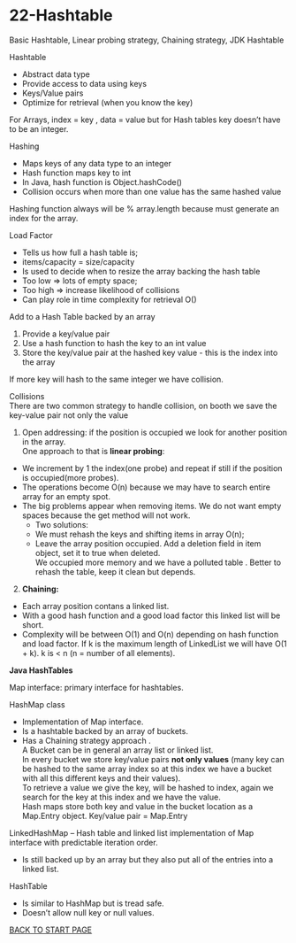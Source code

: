 # 22-Hashtable
Basic Hashtable, Linear probing strategy, Chaining strategy, JDK Hashtable 

Hashtable
-  Abstract data type  
-  Provide access to data using keys  
-  Keys/Value pairs  
-  Optimize for retrieval (when you know the key)  

For Arrays, index = key , data = value but for Hash tables key doesn’t have to be an integer.   

Hashing  
-  Maps keys of any data type to an integer  
-  Hash function maps key to int  
-  In Java, hash function is Object.hashCode()  
-  Collision occurs when more than one value has the same hashed value     

Hashing function always will be % array.length because must generate an index for the array.  

Load Factor  
-  Tells us how full a hash table is;  
-  items/capacity = size/capacity   
-  Is used to decide when to resize the array backing the hash table  
-  Too low => lots of empty space;   
-  Too high => increase likelihood of collisions  
-  Can play role in time complexity for retrieval O()  

Add to a Hash Table backed by an array  
1.  Provide a key/value pair  
2.  Use a hash function to hash the key to an int value
3.  Store the key/value pair at the hashed key value - this is the index into the array  

If more key will hash to the same integer we have collision.      

Collisions  
There are two common strategy to handle collision, on booth we save the key-value pair not only the value   
1.  Open addressing: if the position is occupied we look for another position in the array.  
One approach to that is **linear probing**:   
-  We increment by 1 the index(one probe) and repeat if still if the position is occupied(more probes).   
- The operations become O(n) because we may have to search entire array for an empty spot.   
- The big problems appear when removing items. We do not want empty spaces because the get method will not work.  
    -  Two solutions:  
    -  We must rehash the keys and shifting items in array O(n);
    -  Leave the array position occupied. Add a deletion field in item object, set it to true when deleted.  
    We occupied more memory and we have a polluted table . Better to rehash the table, keep it clean but depends.   
    
2.  **Chaining:** 
-  Each array position contans a linked list. 
-  With a good hash function and a good load factor this linked list will be short. 
-  Complexity will be between O(1) and O(n) depending on hash function and load factor. 
If k is the maximum length of LinkedList we will have O(1 + k). k is < n (n = number of all elements).  


**Java HashTables**  

Map interface: primary interface for hashtables.  


HashMap class  
-  Implementation of Map interface.
-  Is a hashtable backed by an array of buckets.  
-  Has a Chaining strategy approach .   
A Bucket can be in general an array list or linked list.  
In every bucket we store key/value pairs **not only values** (many key can be hashed to the same array index so at this index we have a bucket with all this different keys and their values).  
To retrieve a value we give the key, will be hashed to index, again we search for the key at this index and we have the value.   
Hash maps store both key and value in the bucket location as a Map.Entry object. Key/value pair = Map.Entry 

LinkedHashMap 
–  Hash table and linked list implementation of Map interface with predictable iteration order.  
-  Is still backed up by an array but they also put all of the entries into a linked list. 

HashTable  
-  Is similar to HashMap but is tread safe.  
-  Doesn’t allow null key or null values.   


[BACK TO START PAGE](https://github.com/FlorescuAndrei/Start.git)



  

